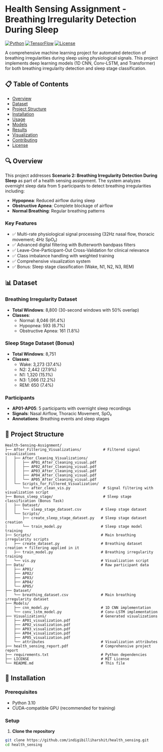 # Health Sensing Assignment - Breathing Irregularity Detection During Sleep

[![Python](https://img.shields.io/badge/Python-3.8+-blue.svg)](https://python.org)
[![TensorFlow](https://img.shields.io/badge/TensorFlow-2.x-orange.svg)](https://tensorflow.org)
[![License](https://img.shields.io/badge/License-MIT-green.svg)](LICENSE)

A comprehensive machine learning project for automated detection of breathing irregularities during sleep using physiological signals. This project implements deep learning models (1D CNN, Conv-LSTM, and Transformer) for both breathing irregularity detection and sleep stage classification.

## 📋 Table of Contents

- [Overview](#overview)
- [Dataset](#dataset)
- [Project Structure](#project-structure)
- [Installation](#installation)
- [Usage](#usage)
- [Models](#models)
- [Results](#results)
- [Visualization](#visualization)
- [Contributing](#contributing)
- [License](#license)

## 🔍 Overview

This project addresses **Scenario 2: Breathing Irregularity Detection During Sleep** as part of a health sensing assignment. The system analyzes overnight sleep data from 5 participants to detect breathing irregularities including:

- **Hypopnea**: Reduced airflow during sleep
- **Obstructive Apnea**: Complete blockage of airflow
- **Normal Breathing**: Regular breathing patterns

### Key Features

- ✅ Multi-rate physiological signal processing (32Hz nasal flow, thoracic movement; 4Hz SpO₂)
- ✅ Advanced digital filtering with Butterworth bandpass filters
- ✅ Leave-One-Participant-Out Cross-Validation for clinical relevance
- ✅ Class imbalance handling with weighted training
- ✅ Comprehensive visualization system
- ✅ Bonus: Sleep stage classification (Wake, N1, N2, N3, REM)

## 📊 Dataset

### Breathing Irregularity Dataset
- **Total Windows**: 8,800 (30-second windows with 50% overlap)
- **Classes**: 
  - Normal: 8,046 (91.4%)
  - Hypopnea: 593 (6.7%)
  - Obstructive Apnea: 161 (1.8%)

### Sleep Stage Dataset (Bonus)
- **Total Windows**: 8,751
- **Classes**:
  - Wake: 3,273 (37.4%)
  - N2: 2,442 (27.9%)
  - N1: 1,320 (15.1%)
  - N3: 1,066 (12.2%)
  - REM: 650 (7.4%)

### Participants
- **AP01-AP05**: 5 participants with overnight sleep recordings
- **Signals**: Nasal Airflow, Thoracic Movement, SpO₂
- **Annotations**: Breathing events and sleep stages

## 📁 Project Structure

```
Health-Sensing-Assignment/
├── After_Filtering_Visualizations/          # Filtered signal visualizations
│   ├── After_Cleaning_Visualizations/
│   │   ├── AP01_After_Cleaning_visual.pdf
│   │   ├── AP02_After_Cleaning_visual.pdf
│   │   ├── AP03_After_Cleaning_visual.pdf
│   │   ├── AP04_After_Cleaning_visual.pdf
│   │   └── AP05_After_Cleaning_visual.pdf
│   └── Scripts_for_Filtered_Visualization/
│       └── after_clean_vis.py               # Signal filtering with visualization script
├── Bonus_sleep_stage/                       # Sleep stage classification (Bonus Task)
│   ├── Dataset/
│   │   └── sleep_stage_dataset.csv         # Sleep stage dataset
│   └── Scripts/
│       ├── create_sleep_stage_dataset.py   # Sleep stage dataset creation
│       └── train_model.py                  # Sleep stage model training
├── Scripts/                                # Main breathing irregularity scripts
│   ├── create_dataset.py                   # Breathing dataset creation + filtering applied in it
│   ├── train_model.py                      # Breathing irregularity training
│   └── vis.py                              # Visualization script
├── Data/                                   # Raw participant data
│   ├── AP01/
│   ├── AP02/
│   ├── AP03/
│   ├── AP04/
│   └── AP05/
├── Dataset/
│   └── breathing_dataset.csv               # Main breathing irregularity dataset
├── Models/
│   ├── cnn_model.py                        # 1D CNN implementation
│   └── conv_lstm_model.py                  # Conv-LSTM implementation
├── Visualizations/                         # Generated visualizations
│   ├── AP01_visualization.pdf
│   ├── AP02_visualization.pdf
│   ├── AP03_visualization.pdf
│   ├── AP04_visualization.pdf
│   ├── AP05_visualization.pdf
│   └── attributes                          # Visualization attributes
├── health_sensing_report.pdf               # Comprehensive project report
├── requirements.txt                        # Python dependencies
├── LICENSE                                 # MIT License
└── README.md                               # This file
```

## 🚀 Installation

### Prerequisites
- Python 3.10
- CUDA-compatible GPU (recommended for training)

### Setup

1. **Clone the repository**
```bash
git clone https://github.com/indigibilliharshit/health_sensing.git
cd health_sensing
